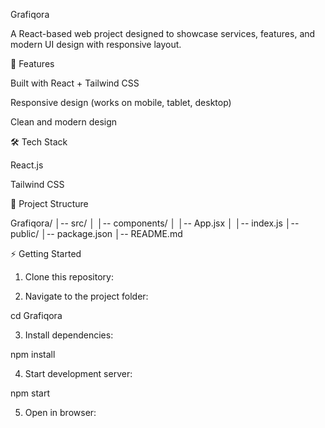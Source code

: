 Grafiqora

A React-based web project designed to showcase services, features, and modern UI design with responsive layout.

🚀 Features

Built with React + Tailwind CSS

Responsive design (works on mobile, tablet, desktop)

Clean and modern design


🛠 Tech Stack

React.js

Tailwind CSS


📂 Project Structure

Grafiqora/
│-- src/
│   │-- components/
│   │-- App.jsx
│   │-- index.js
│-- public/
│-- package.json
│-- README.md

⚡ Getting Started

1. Clone this repository:


2. Navigate to the project folder:

cd Grafiqora


3. Install dependencies:

npm install


4. Start development server:

npm start


5. Open in browser:
